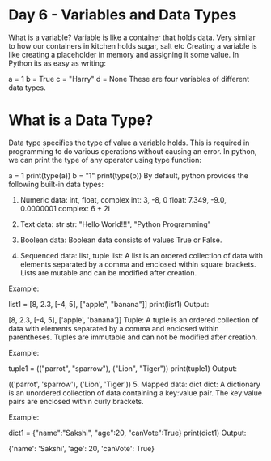 # Day 6 - Variables and Data Types
What is a variable?
Variable is like a container that holds data. Very similar to how our containers in kitchen holds sugar, salt etc Creating a variable is like creating a placeholder in memory and assigning it some value. In Python its as easy as writing:

a = 1
b = True
c = "Harry"
d = None
These are four variables of different data types.

# What is a Data Type?
Data type specifies the type of value a variable holds. This is required in programming to do various operations without causing an error.
In python, we can print the type of any operator using type function:

a = 1
print(type(a))
b = "1"
print(type(b))
By default, python provides the following built-in data types:

1. Numeric data: int, float, complex
   int: 3, -8, 0
   float: 7.349, -9.0, 0.0000001
   complex: 6 + 2i
2. Text data: str
   str: "Hello World!!!", "Python Programming"

3. Boolean data:
   Boolean data consists of values True or False.

4. Sequenced data: list, tuple
   list: A list is an ordered collection of data with elements separated by a comma and enclosed within square brackets. Lists are mutable and can be modified after creation.

Example:

list1 = [8, 2.3, [-4, 5], ["apple", "banana"]]
print(list1)
Output:

[8, 2.3, [-4, 5], ['apple', 'banana']]
Tuple: A tuple is an ordered collection of data with elements separated by a comma and enclosed within parentheses. Tuples are immutable and can not be modified after creation.

Example:

tuple1 = (("parrot", "sparrow"), ("Lion", "Tiger"))
print(tuple1)
Output:

(('parrot', 'sparrow'), ('Lion', 'Tiger')) 5. Mapped data: dict
dict: A dictionary is an unordered collection of data containing a key:value pair. The key:value pairs are enclosed within curly brackets.

Example:

dict1 = {"name":"Sakshi", "age":20, "canVote":True}
print(dict1)
Output:

{'name': 'Sakshi', 'age': 20, 'canVote': True}
